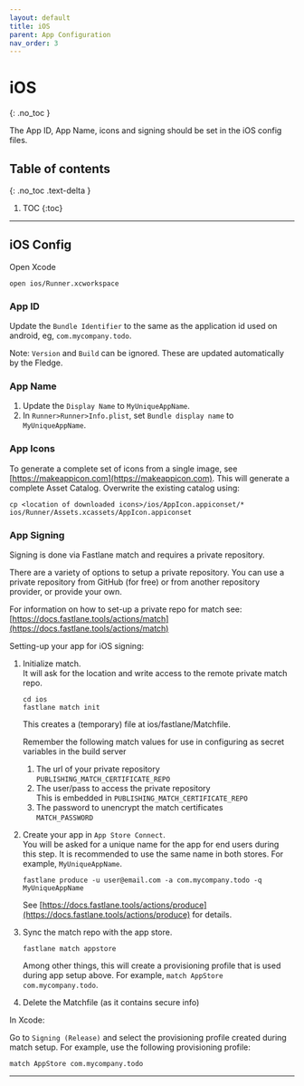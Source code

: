 ```yaml
---
layout: default
title: iOS
parent: App Configuration
nav_order: 3
---
```


# iOS
{: .no_toc }

The App ID, App Name, icons and signing should be set in the iOS config files.

## Table of contents
{: .no_toc .text-delta }

1. TOC
{:toc}

---

## iOS Config
Open Xcode
```
open ios/Runner.xcworkspace
```

### App ID
Update the `Bundle Identifier` to the same as the application id used on android, eg, `com.mycompany.todo`.

Note: `Version` and `Build` can be ignored. These are updated automatically by the Fledge.

### App Name
1. Update the `Display Name` to `MyUniqueAppName`.
1. In `Runner>Runner>Info.plist`, set `Bundle display name` to `MyUniqueAppName`.

### App Icons  
To generate a complete set of icons from a single image, see [https://makeappicon.com](https://makeappicon.com). This will generate a complete Asset
    Catalog. Overwrite the existing catalog using:
```
cp <location of downloaded icons>/ios/AppIcon.appiconset/* ios/Runner/Assets.xcassets/AppIcon.appiconset
```

### App Signing
Signing is done via Fastlane match and requires a private repository.

There are a variety of options to setup a private repository. You can use a private repository from GitHub (for free) or from another repository provider, or provide your own.
    
For information on how to set-up a private repo for match see: [https://docs.fastlane.tools/actions/match](https://docs.fastlane.tools/actions/match)

Setting-up your app for iOS signing:
1. Initialize match.  
It will ask for the location and write access to the remote private match repo.
    
    ````
    cd ios
    fastlane match init
    ````
   
    This creates a (temporary) file at ios/fastlane/Matchfile.

    Remember the following match values for use in configuring as secret variables in the build server
    1. The url of your private repository  
    `PUBLISHING_MATCH_CERTIFICATE_REPO`
    1. The user/pass to access the private repository  
    This is embedded in `PUBLISHING_MATCH_CERTIFICATE_REPO`
    1. The password to unencrypt the match certificates  
    `MATCH_PASSWORD`


1. Create your app in `App Store Connect`.  
You will be asked for a unique name for the app for end users during this step. It is 
    recommended to use the same name in both stores. For example, `MyUniqueAppName`.

    ````
    fastlane produce -u user@email.com -a com.mycompany.todo -q MyUniqueAppName
    ````
    
    See [https://docs.fastlane.tools/actions/produce](https://docs.fastlane.tools/actions/produce) for details.
    
1. Sync the match repo with the app store.
    ````
    fastlane match appstore
    ````
    
   Among other things, this will create a provisioning profile that is used during app setup above. For example, `match AppStore com.mycompany.todo`.
1. Delete the Matchfile (as it contains secure info)

In Xcode:

Go to `Signing (Release)` and select the provisioning profile created during match setup.
For example, use the following provisioning profile:        
```
match AppStore com.mycompany.todo
```    

---

